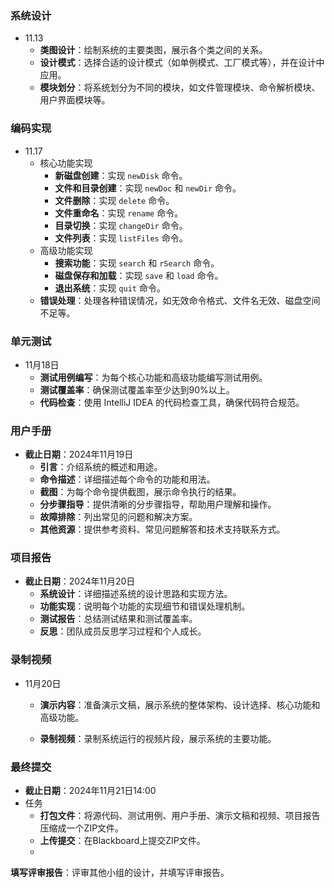 ###  系统设计

- 11.13
  - **类图设计**：绘制系统的主要类图，展示各个类之间的关系。
  - **设计模式**：选择合适的设计模式（如单例模式、工厂模式等），并在设计中应用。
  - **模块划分**：将系统划分为不同的模块，如文件管理模块、命令解析模块、用户界面模块等。

### 编码实现

- 11.17
  - 核心功能实现
    - **新磁盘创建**：实现 `newDisk` 命令。
    - **文件和目录创建**：实现 `newDoc` 和 `newDir` 命令。
    - **文件删除**：实现 `delete` 命令。
    - **文件重命名**：实现 `rename` 命令。
    - **目录切换**：实现 `changeDir` 命令。
    - **文件列表**：实现 `listFiles` 命令。
  - 高级功能实现
    - **搜索功能**：实现 `search` 和 `rSearch` 命令。
    - **磁盘保存和加载**：实现 `save` 和 `load` 命令。
    - **退出系统**：实现 `quit` 命令。
  - **错误处理**：处理各种错误情况，如无效命令格式、文件名无效、磁盘空间不足等。

###  单元测试

- 11月18日
  - **测试用例编写**：为每个核心功能和高级功能编写测试用例。
  - **测试覆盖率**：确保测试覆盖率至少达到90%以上。
  - **代码检查**：使用 IntelliJ IDEA 的代码检查工具，确保代码符合规范。

### 用户手册

- **截止日期**：2024年11月19日
  - **引言**：介绍系统的概述和用途。
  - **命令描述**：详细描述每个命令的功能和用法。
  - **截图**：为每个命令提供截图，展示命令执行的结果。
  - **分步骤指导**：提供清晰的分步骤指导，帮助用户理解和操作。
  - **故障排除**：列出常见的问题和解决方案。
  - **其他资源**：提供参考资料、常见问题解答和技术支持联系方式。

###  项目报告

- **截止日期**：2024年11月20日
  - **系统设计**：详细描述系统的设计思路和实现方法。
  - **功能实现**：说明每个功能的实现细节和错误处理机制。
  - **测试报告**：总结测试结果和测试覆盖率。
  - **反思**：团队成员反思学习过程和个人成长。



### 录制视频

- 11月20日

  - **演示内容**：准备演示文稿，展示系统的整体架构、设计选择、核心功能和高级功能。

  - **录制视频**：录制系统运行的视频片段，展示系统的主要功能。

    

### 最终提交

- **截止日期**：2024年11月21日14:00
- 任务
  - **打包文件**：将源代码、测试用例、用户手册、演示文稿和视频、项目报告压缩成一个ZIP文件。
  - **上传提交**：在Blackboard上提交ZIP文件。
  - 

**填写评审报告**：评审其他小组的设计，并填写评审报告。